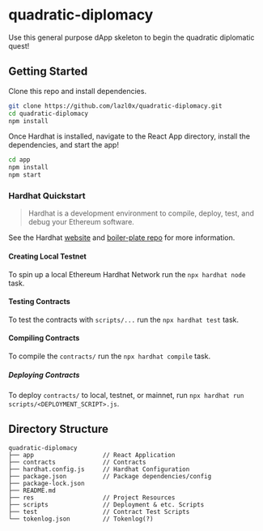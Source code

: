 # quadratic-diplomacy

Use this general purpose dApp skeleton to begin the quadratic diplomatic quest! 

## Getting Started

Clone this repo and install dependencies. 

```sh
git clone https://github.com/lazl0x/quadratic-diplomacy.git
cd quadratic-diplomacy
npm install
```

Once Hardhat is installed, navigate to the React App directory, install the dependencies, and start the app! 

```sh
cd app
npm install
npm start
```

### Hardhat Quickstart

> Hardhat is a development environment to compile, deploy, test, and debug your Ethereum software. 

See the Hardhat [website](https://hardhat.org/) and [boiler-plate repo](https://github.com/nomiclabs/hardhat-hackathon-boilerplate) for more information.


#### Creating Local Testnet

To spin up a local Ethereum Hardhat Network run the `npx hardhat node` task. 

#### Testing Contracts

To test the contracts with `scripts/...` run the `npx hardhat test` task.

#### Compiling Contracts

To compile the `contracts/` run the `npx hardhat compile` task. 

##### Deploying Contracts

To deploy `contracts/` to local, testnet, or mainnet, run `npx hardhat run scripts/<DEPLOYMENT_SCRIPT>.js`. 

## Directory Structure 

```
quadratic-diplomacy
├── app                   // React Application 
├── contracts             // Contracts
├── hardhat.config.js     // Hardhat Configuration
├── package.json          // Package dependencies/config
├── package-lock.json     
├── README.md              
├── res                   // Project Resources
├── scripts               // Deployment & etc. Scripts
├── test                  // Contract Test Scripts
└── tokenlog.json         // Tokenlog(?)
```
